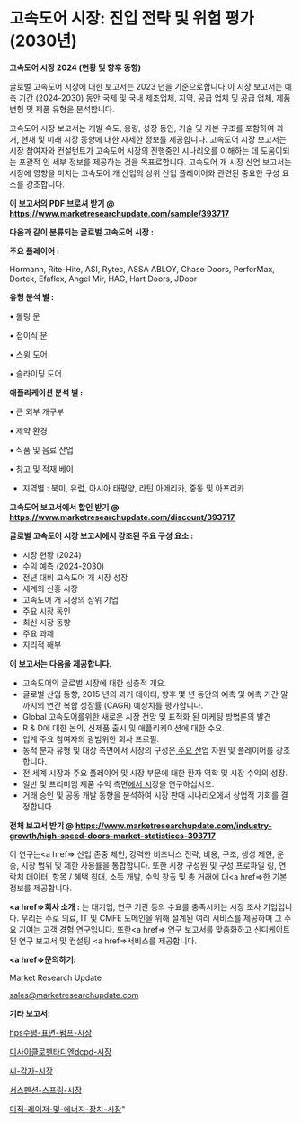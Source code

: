 # 고속도어 시장: 진입 전략 및 위험 평가(2030년)

<strong>고속도어 시장 2024 (현황 및 향후 동향)</strong>

글로벌 고속도어 시장에 대한 보고서는 2023 년을 기준으로합니다.이 시장 보고서는 예측 기간 (2024-2030) 동안 국제 및 국내 제조업체, 지역, 공급 업체 및 공급 업체, 제품 변형 및 제품 유형을 분석합니다.

고속도어 시장 보고서는 개발 속도, 용량, 성장 동인, 기술 및 자본 구조를 포함하여 과거, 현재 및 미래 시장 동향에 대한 자세한 정보를 제공합니다. 고속도어 시장 보고서는 시장 참여자와 컨설턴트가 고속도어 시장의 진행중인 시나리오를 이해하는 데 도움이되는 포괄적 인 세부 정보를 제공하는 것을 목표로합니다. 고속도어 개 시장 산업 보고서는 시장에 영향을 미치는 고속도어 개 산업의 상위 산업 플레이어와 관련된 중요한 구성 요소를 강조합니다.



<strong>이 보고서의 PDF 브로셔 받기 @ <a href=https://www.marketresearchupdate.com/sample/393717>https://www.marketresearchupdate.com/sample/393717</a></strong>



<strong>다음과 같이 분류되는 글로벌 고속도어 시장 :</strong>



<strong>주요 플레이어 :</strong>

Hormann, Rite-Hite, ASI, Rytec, ASSA ABLOY, Chase Doors, PerforMax, Dortek, Efaflex, Angel Mir, HAG, Hart Doors, JDoor



<strong>유형 분석 별 :</strong>

• 롤링 문

• 접이식 문

• 스윙 도어

• 슬라이딩 도어



<strong>애플리케이션 분석 별 :</strong>

• 큰 외부 개구부

• 제약 환경

• 식품 및 음료 산업

• 창고 및 적재 베이

<ul>
  <li>지역별 : 북미, 유럽, 아시아 태평양, 라틴 아메리카, 중동 및 아프리카</li>
</ul>


<strong>고속도어 보고서에서 할인 받기 @ <a href=https://www.marketresearchupdate.com/discount/393717>https://www.marketresearchupdate.com/discount/393717</a></strong>



<strong>글로벌 고속도어 시장 보고서에서 강조된 주요 구성 요소 :</strong>
<ul>
  <li>시장 현황 (2024)</li>
  <li>수익 예측 (2024-2030)</li>
  <li>전년 대비 고속도어 개 시장 성장</li>
  <li>세계의 신흥 시장</li>
  <li>고속도어 개 시장의 상위 기업</li>
  <li>주요 시장 동인</li>
  <li>최신 시장 동향</li>
  <li>주요 과제</li>
  <li>지리적 해부</li>
</ul>


<strong>이 보고서는 다음을 제공합니다.</strong>
<ul>
  <li>고속도어의 글로벌 시장에 대한 심층적 개요.</li>
  <li>글로벌 산업 동향, 2015 년의 과거 데이터, 향후 몇 년 동안의 예측 및 예측 기간 말까지의 연간 복합 성장률 (CAGR) 예상치를 평가합니다.</li>
  <li>Global 고속도어를위한 새로운 시장 전망 및 표적화 된 마케팅 방법론의 발견</li>
  <li>R &amp; D에 대한 논의, 신제품 출시 및 애플리케이션에 대한 수요.</li>
  <li>업계 주요 참여자의 광범위한 회사 프로필.</li>
  <li>동적 분자 유형 및 대상 측면에서 시장의 구성은<a href=> 주요 산</a>업 자원 및 플레이어를 강조합니다.</li>
  <li>전 세계 시장과 주요 플레이어 및 시장 부문에 대한 환자 역학 및 시장 수익의 성장.</li>
  <li>일반 및 프리미엄 제품 수익 측면<a href=>에서 시</a>장을 연구하십시오.</li>
  <li>거래 승인 및 공동 개발 동향을 분석하여 시장 판매 시나리오에서 상업적 기회를 결정합니다.</li>
</ul>



<strong>전체 보고서 받기 @ <a href=https://www.marketresearchupdate.com/industry-growth/high-speed-doors-market-statistices-393717>https://www.marketresearchupdate.com/industry-growth/high-speed-doors-market-statistices-393717</a></strong>

이 연구는<a href=> 산업 존중</a> 체인, 강력한 비즈니스 전략, 비용, 구조, 생성 제한, 운송, 시장 범위 및 제한 사용률을 통합합니다. 또한 시장 구성원 및 구성 프로파일 링, 연락처 데이터, 항목 / 혜택 침대, 소득 개발, 수익 창출 및 총 거래에 대<a href=>한 기본 </a>정보를 제공합니다.



<strong><a href=>회사 소</a>개 :</strong>
는 대기업, 연구 기관 등의 수요를 충족시키는 시장 조사 기업입니다. 우리는 주로 의료, IT 및 CMFE 도메인을 위해 설계된 여러 서비스를 제공하며 그 주요 기여는 고객 경험 연구입니다. 또한<a href=> 연구 보</a>고서를 맞춤화하고 신디케이트 된 연구 보고서 및 컨설팅 <a href=>서비스</a>를 제공합니다.



<strong><a href=>문의하기:</a></strong>

Market Research Update

sales@marketresearchupdate.com



<strong>기타 보고서:</strong>

<a href=https://www.linkedin.com/pulse/hps수평-표면-펌프-시장-동향-및-성장-전망-survey-spotlight-pro-24-analysis/>hps수평-표면-펌프-시장</a>

<a href=https://www.linkedin.com/pulse/디사이클로펜타디엔dcpd-시장-세분화-연구-및-목표-고객2029년-itodf/>디사이클로펜타디엔dcpd-시장</a>

<a href=https://www.linkedin.com/pulse/씨-감자-시장-세분화-연구-및-목표-고객2029년-analytics-alchemy-360-analysis-fczgf/>씨-감자-시장</a>

<a href=https://www.linkedin.com/pulse/서스펜션-스프링-시장-규모-및-성장-2023-analytics-alchemy-360-analysis-spyxf/>서스펜션-스프링-시장</a>

<a href=https://www.linkedin.com/pulse/미적-레이저-및-에너지-장치-시장-진입-전략-위험-평가2030년-uthxf/>미적-레이저-및-에너지-장치-시장</a>"
